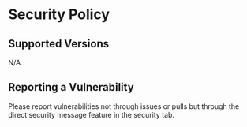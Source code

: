 # Security Policy

## Supported Versions

N/A

## Reporting a Vulnerability

Please report vulnerabilities not through issues or pulls but through the direct security message feature in the security tab.
